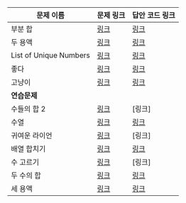 |문제 이름|문제 링크|답안 코드 링크|
|---|---|---|
|부분 합|[링크](boj.kr/1806)|[링크](https://github.com/rhs0266/FastCampus/tree/main/%EA%B0%95%EC%9D%98%20%EC%9E%90%EB%A3%8C/02-%EC%95%8C%EA%B3%A0%EB%A6%AC%EC%A6%98/07~08-%EB%91%90%20%ED%8F%AC%EC%9D%B8%ED%84%B0/%EB%AC%B8%EC%A0%9C%EB%B3%84%20%EC%BD%94%EB%93%9C/1806-%EB%B6%80%EB%B6%84%20%ED%95%A9)|
|두 용액|[링크](boj.kr/2470)|[링크](https://github.com/rhs0266/FastCampus/tree/main/%EA%B0%95%EC%9D%98%20%EC%9E%90%EB%A3%8C/02-%EC%95%8C%EA%B3%A0%EB%A6%AC%EC%A6%98/07~08-%EB%91%90%20%ED%8F%AC%EC%9D%B8%ED%84%B0/%EB%AC%B8%EC%A0%9C%EB%B3%84%20%EC%BD%94%EB%93%9C/2470-%EB%91%90%20%EC%9A%A9%EC%95%A1)|
|List of Unique Numbers|[링크](boj.kr/13144)|[링크](https://github.com/rhs0266/FastCampus/tree/main/%EA%B0%95%EC%9D%98%20%EC%9E%90%EB%A3%8C/02-%EC%95%8C%EA%B3%A0%EB%A6%AC%EC%A6%98/07~08-%EB%91%90%20%ED%8F%AC%EC%9D%B8%ED%84%B0/%EB%AC%B8%EC%A0%9C%EB%B3%84%20%EC%BD%94%EB%93%9C/13144-List%20of%20Unique%20Numbers)|
|좋다|[링크](boj.kr/1253)|[링크](https://github.com/rhs0266/FastCampus/tree/main/%EA%B0%95%EC%9D%98%20%EC%9E%90%EB%A3%8C/02-%EC%95%8C%EA%B3%A0%EB%A6%AC%EC%A6%98/07~08-%EB%91%90%20%ED%8F%AC%EC%9D%B8%ED%84%B0/%EB%AC%B8%EC%A0%9C%EB%B3%84%20%EC%BD%94%EB%93%9C/1253-%EC%A2%8B%EB%8B%A4)|
|고냥이|[링크](boj.kr/16472)|[링크](https://github.com/rhs0266/FastCampus/tree/main/%EA%B0%95%EC%9D%98%20%EC%9E%90%EB%A3%8C/02-%EC%95%8C%EA%B3%A0%EB%A6%AC%EC%A6%98/07~08-%EB%91%90%20%ED%8F%AC%EC%9D%B8%ED%84%B0/%EB%AC%B8%EC%A0%9C%EB%B3%84%20%EC%BD%94%EB%93%9C/16472-%EA%B3%A0%EB%83%A5%EC%9D%B4)|
|**연습문제**|||
|수들의 합 2|[링크](boj.kr/2003)|[링크]|
|수열|[링크](boj.kr/2559)|[링크](https://github.com/rhs0266/FastCampus/tree/main/%EA%B0%95%EC%9D%98%20%EC%9E%90%EB%A3%8C/02-%EC%95%8C%EA%B3%A0%EB%A6%AC%EC%A6%98/07~08-%EB%91%90%20%ED%8F%AC%EC%9D%B8%ED%84%B0/%EB%AC%B8%EC%A0%9C%EB%B3%84%20%EC%BD%94%EB%93%9C/2559-%EC%88%98%EC%97%B4)|
|귀여운 라이언|[링크](boj.kr/15565)|[링크]|
|배열 합치기|[링크](boj.kr/11728)|[링크](https://github.com/rhs0266/FastCampus/tree/main/%EA%B0%95%EC%9D%98%20%EC%9E%90%EB%A3%8C/02-%EC%95%8C%EA%B3%A0%EB%A6%AC%EC%A6%98/07~08-%EB%91%90%20%ED%8F%AC%EC%9D%B8%ED%84%B0/%EB%AC%B8%EC%A0%9C%EB%B3%84%20%EC%BD%94%EB%93%9C/11728-%EB%B0%B0%EC%97%B4%20%ED%95%A9%EC%B9%98%EA%B8%B0)|
|수 고르기|[링크](boj.kr/2230)|[링크]|
|두 수의 합|[링크](boj.kr/3273)|[링크](https://github.com/rhs0266/FastCampus/tree/main/%EA%B0%95%EC%9D%98%20%EC%9E%90%EB%A3%8C/02-%EC%95%8C%EA%B3%A0%EB%A6%AC%EC%A6%98/07~08-%EB%91%90%20%ED%8F%AC%EC%9D%B8%ED%84%B0/%EB%AC%B8%EC%A0%9C%EB%B3%84%20%EC%BD%94%EB%93%9C/3273-%EB%91%90%20%EC%88%98%EC%9D%98%20%ED%95%A9)|
|세 용액|[링크](boj.kr/2473)|[링크](https://github.com/rhs0266/FastCampus/tree/main/%EA%B0%95%EC%9D%98%20%EC%9E%90%EB%A3%8C/02-%EC%95%8C%EA%B3%A0%EB%A6%AC%EC%A6%98/07~08-%EB%91%90%20%ED%8F%AC%EC%9D%B8%ED%84%B0/%EB%AC%B8%EC%A0%9C%EB%B3%84%20%EC%BD%94%EB%93%9C/2473-%EC%84%B8%20%EC%9A%A9%EC%95%A1)|
